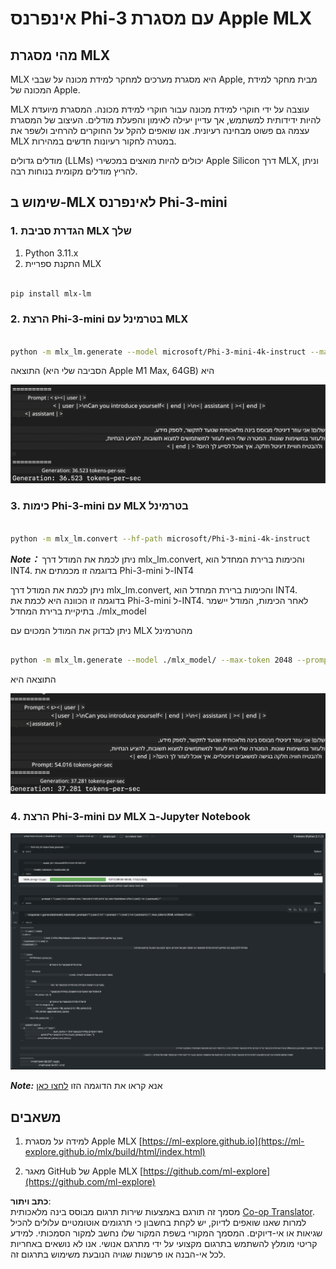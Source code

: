 <!--
CO_OP_TRANSLATOR_METADATA:
{
  "original_hash": "dcb656f3d206fc4968e236deec5d4384",
  "translation_date": "2025-07-16T21:04:05+00:00",
  "source_file": "md/01.Introduction/03/MLX_Inference.md",
  "language_code": "he"
}
-->
# **אינפרנס Phi-3 עם מסגרת Apple MLX**

## **מהי מסגרת MLX**

MLX היא מסגרת מערכים למחקר למידת מכונה על שבבי Apple, מבית מחקר למידת המכונה של Apple.

MLX עוצבה על ידי חוקרי למידת מכונה עבור חוקרי למידת מכונה. המסגרת מיועדת להיות ידידותית למשתמש, אך עדיין יעילה לאימון והפעלת מודלים. העיצוב של המסגרת עצמה גם פשוט מבחינה רעיונית. אנו שואפים להקל על החוקרים להרחיב ולשפר את MLX במטרה לחקור רעיונות חדשים במהירות.

מודלים גדולים (LLMs) יכולים להיות מואצים במכשירי Apple Silicon דרך MLX, וניתן להריץ מודלים מקומית בנוחות רבה.

## **שימוש ב-MLX לאינפרנס Phi-3-mini**

### **1. הגדרת סביבת MLX שלך**

1. Python 3.11.x  
2. התקנת ספריית MLX  


```bash

pip install mlx-lm

```

### **2. הרצת Phi-3-mini בטרמינל עם MLX**


```bash

python -m mlx_lm.generate --model microsoft/Phi-3-mini-4k-instruct --max-token 2048 --prompt  "<|user|>\nCan you introduce yourself<|end|>\n<|assistant|>"

```

התוצאה (הסביבה שלי היא Apple M1 Max, 64GB) היא

![Terminal](../../../../../translated_images/01.5cf57df8f7407cf9281c0237f4e69c3728b8817253aad0835d14108b07c83c88.he.png)

### **3. כימות Phi-3-mini עם MLX בטרמינל**


```bash

python -m mlx_lm.convert --hf-path microsoft/Phi-3-mini-4k-instruct

```

***Note：*** ניתן לכמת את המודל דרך mlx_lm.convert, והכימות ברירת המחדל הוא INT4. בדוגמה זו מכמתים את Phi-3-mini ל-INT4

ניתן לכמת את המודל דרך mlx_lm.convert, והכימות ברירת המחדל הוא INT4. בדוגמה זו הכוונה היא לכמת את Phi-3-mini ל-INT4. לאחר הכימות, המודל יישמר בתיקיית ברירת המחדל ./mlx_model

ניתן לבדוק את המודל המכוים עם MLX מהטרמינל


```bash

python -m mlx_lm.generate --model ./mlx_model/ --max-token 2048 --prompt  "<|user|>\nCan you introduce yourself<|end|>\n<|assistant|>"

```

התוצאה היא

![INT4](../../../../../translated_images/02.7b188681a8eadbc111aba8d8006e4b3671788947a99a46329261e169dd2ec29f.he.png)


### **4. הרצת Phi-3-mini עם MLX ב-Jupyter Notebook**


![Notebook](../../../../../translated_images/03.b9705a3a5aaa89f9eb0ca04c1a4565dfe4a5e8cc68604227d2eab149fef1d3c7.he.png)

***Note:*** אנא קראו את הדוגמה הזו [לחצו כאן](../../../../../code/03.Inference/MLX/MLX_DEMO.ipynb)


## **משאבים**

1. למידה על מסגרת Apple MLX [https://ml-explore.github.io](https://ml-explore.github.io/mlx/build/html/index.html)

2. מאגר GitHub של Apple MLX [https://github.com/ml-explore](https://github.com/ml-explore)

**כתב ויתור**:  
מסמך זה תורגם באמצעות שירות תרגום מבוסס בינה מלאכותית [Co-op Translator](https://github.com/Azure/co-op-translator). למרות שאנו שואפים לדיוק, יש לקחת בחשבון כי תרגומים אוטומטיים עלולים להכיל שגיאות או אי-דיוקים. המסמך המקורי בשפת המקור שלו נחשב למקור הסמכותי. למידע קריטי מומלץ להשתמש בתרגום מקצועי על ידי מתרגם אנושי. אנו לא נושאים באחריות לכל אי-הבנה או פרשנות שגויה הנובעת משימוש בתרגום זה.